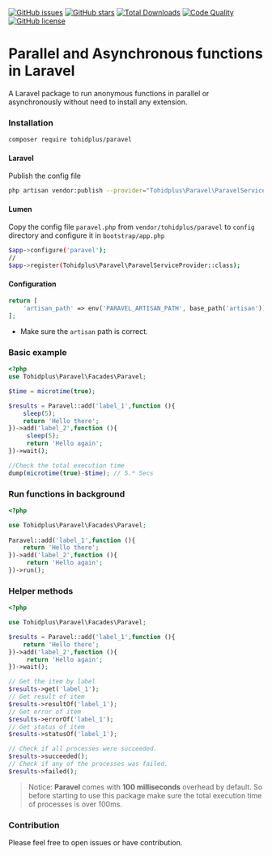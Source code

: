 [![GitHub issues](https://img.shields.io/github/issues/tohidplus/paravel.svg)](https://github.com/tohidplus/paravel/issues)
[![GitHub stars](https://img.shields.io/github/stars/tohidplus/paravel.svg)](https://github.com/tohidplus/paravel/stargazers)
[![Total Downloads](https://img.shields.io/packagist/dt/tohidplus/paravel.svg)](https://packagist.org/packages/tohidplus/paravel)
[![Code Quality](https://img.shields.io/scrutinizer/quality/g/tohidplus/paravel/master)](https://scrutinizer-ci.com/g/tohidplus/paravel)
[![GitHub license](https://img.shields.io/github/license/tohidplus/paravel.svg)](https://github.com/tohidplus/paravel/blob/master/LICENSE.txt)

# Parallel and Asynchronous functions in Laravel
A Laravel package to run anonymous functions in parallel or asynchronously without need to install any extension.
### Installation
```bash
composer require tohidplus/paravel
```
#### Laravel
Publish the config file 
```bash
php artisan vendor:publish --provider="Tohidplus\Paravel\ParavelServiceProvider"
```
#### Lumen
Copy the config file `paravel.php` from `vendor/tohidplus/paravel` to `config` directory and configure it in `bootstrap/app.php`
```bash
$app->configure('paravel');
//
$app->register(Tohidplus\Paravel\ParavelServiceProvider::class);
```
#### Configuration
```php
return [
    'artisan_path' => env('PARAVEL_ARTISAN_PATH', base_path('artisan')),
];
```
* Make sure the `artisan` path is correct.

### Basic example
```php
<?php
use Tohidplus\Paravel\Facades\Paravel;

$time = microtime(true);        

$results = Paravel::add('label_1',function (){
    sleep(5);
    return 'Hello there';
})->add('label_2',function (){
     sleep(5);
     return 'Hello again';
})->wait();

//Check the total execution time
dump(microtime(true)-$time); // 5.* Secs
```
### Run functions in background
```php
<?php

use Tohidplus\Paravel\Facades\Paravel;
   
Paravel::add('label_1',function (){
    return 'Hello there';
})->add('label_2',function (){
     return 'Hello again';
})->run();
```
### Helper methods
```php
<?php

use Tohidplus\Paravel\Facades\Paravel;

$results = Paravel::add('label_1',function (){
    return 'Hello there';
})->add('label_2',function (){
     return 'Hello again';
})->wait();

// Get the item by label
$results->get('label_1');
// Get result of item
$results->resultOf('label_1');
// Get error of item
$results->errorOf('label_1');
// Get status of item
$results->statusOf('label_1');

// Check if all processes were succeeded.
$results->succeeded();
// Check if any of the processes was failed.
$results->failed();
```
> Notice: **Paravel** comes with **100 milliseconds** overhead by default. So before starting to use this package make sure the total execution time of processes is over 100ms.

### Contribution
Please feel free to open issues or have contribution.
